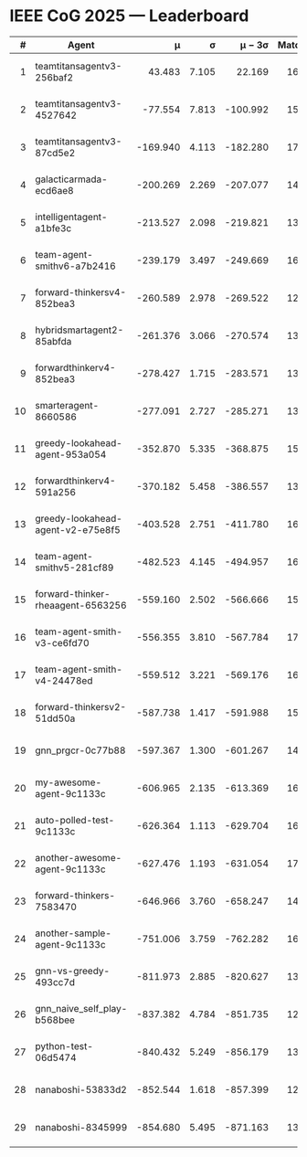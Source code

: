 # IEEE CoG 2025 — Leaderboard

| # | Agent | μ | σ | μ − 3σ | Matches | Updated |
|---:|---|---:|---:|---:|---:|---|
| 1 | teamtitansagentv3-256baf2 | 43.483 | 7.105 | 22.169 | 16536 | 2025-08-23 17:40 |
| 2 | teamtitansagentv3-4527642 | -77.554 | 7.813 | -100.992 | 15930 | 2025-08-23 17:40 |
| 3 | teamtitansagentv3-87cd5e2 | -169.940 | 4.113 | -182.280 | 17226 | 2025-08-23 17:40 |
| 4 | galacticarmada-ecd6ae8 | -200.269 | 2.269 | -207.077 | 14960 | 2025-08-23 17:40 |
| 5 | intelligentagent-a1bfe3c | -213.527 | 2.098 | -219.821 | 13528 | 2025-08-23 17:40 |
| 6 | team-agent-smithv6-a7b2416 | -239.179 | 3.497 | -249.669 | 16060 | 2025-08-23 17:40 |
| 7 | forward-thinkersv4-852bea3 | -260.589 | 2.978 | -269.522 | 12918 | 2025-08-23 17:40 |
| 8 | hybridsmartagent2-85abfda | -261.376 | 3.066 | -270.574 | 13920 | 2025-08-23 17:40 |
| 9 | forwardthinkerv4-852bea3 | -278.427 | 1.715 | -283.571 | 13207 | 2025-08-23 17:40 |
| 10 | smarteragent-8660586 | -277.091 | 2.727 | -285.271 | 13874 | 2025-08-23 17:40 |
| 11 | greedy-lookahead-agent-953a054 | -352.870 | 5.335 | -368.875 | 15310 | 2025-08-23 17:40 |
| 12 | forwardthinkerv4-591a256 | -370.182 | 5.458 | -386.557 | 13319 | 2025-08-23 17:40 |
| 13 | greedy-lookahead-agent-v2-e75e8f5 | -403.528 | 2.751 | -411.780 | 16050 | 2025-08-23 17:40 |
| 14 | team-agent-smithv5-281cf89 | -482.523 | 4.145 | -494.957 | 16000 | 2025-08-23 17:40 |
| 15 | forward-thinker-rheaagent-6563256 | -559.160 | 2.502 | -566.666 | 15428 | 2025-08-23 17:40 |
| 16 | team-agent-smith-v3-ce6fd70 | -556.355 | 3.810 | -567.784 | 17202 | 2025-08-23 17:40 |
| 17 | team-agent-smith-v4-24478ed | -559.512 | 3.221 | -569.176 | 16662 | 2025-08-23 17:40 |
| 18 | forward-thinkersv2-51dd50a | -587.738 | 1.417 | -591.988 | 15848 | 2025-08-23 17:40 |
| 19 | gnn_prgcr-0c77b88 | -597.367 | 1.300 | -601.267 | 14380 | 2025-08-23 17:40 |
| 20 | my-awesome-agent-9c1133c | -606.965 | 2.135 | -613.369 | 16100 | 2025-08-23 17:40 |
| 21 | auto-polled-test-9c1133c | -626.364 | 1.113 | -629.704 | 16380 | 2025-08-23 17:40 |
| 22 | another-awesome-agent-9c1133c | -627.476 | 1.193 | -631.054 | 17000 | 2025-08-23 17:40 |
| 23 | forward-thinkers-7583470 | -646.966 | 3.760 | -658.247 | 14900 | 2025-08-23 17:40 |
| 24 | another-sample-agent-9c1133c | -751.006 | 3.759 | -762.282 | 16340 | 2025-08-23 17:40 |
| 25 | gnn-vs-greedy-493cc7d | -811.973 | 2.885 | -820.627 | 13060 | 2025-08-23 17:40 |
| 26 | gnn_naive_self_play-b568bee | -837.382 | 4.784 | -851.735 | 12900 | 2025-08-23 17:40 |
| 27 | python-test-06d5474 | -840.432 | 5.249 | -856.179 | 13170 | 2025-08-23 17:40 |
| 28 | nanaboshi-53833d2 | -852.544 | 1.618 | -857.399 | 12440 | 2025-08-23 17:40 |
| 29 | nanaboshi-8345999 | -854.680 | 5.495 | -871.163 | 13650 | 2025-08-23 17:40 |
